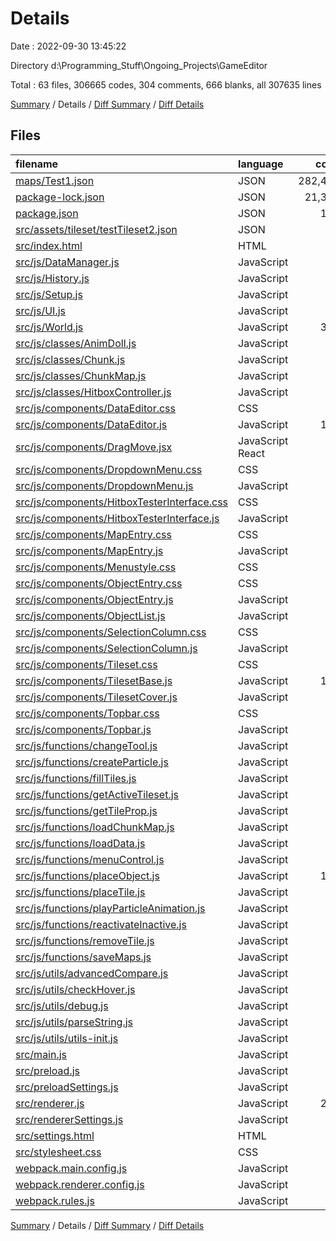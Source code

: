 # Details

Date : 2022-09-30 13:45:22

Directory d:\\Programming_Stuff\\Ongoing_Projects\\GameEditor

Total : 63 files,  306665 codes, 304 comments, 666 blanks, all 307635 lines

[Summary](results.md) / Details / [Diff Summary](diff.md) / [Diff Details](diff-details.md)

## Files
| filename | language | code | comment | blank | total |
| :--- | :--- | ---: | ---: | ---: | ---: |
| [maps/Test1.json](/maps/Test1.json) | JSON | 282,429 | 0 | 0 | 282,429 |
| [package-lock.json](/package-lock.json) | JSON | 21,369 | 0 | 1 | 21,370 |
| [package.json](/package.json) | JSON | 101 | 0 | 1 | 102 |
| [src/assets/tileset/testTileset2.json](/src/assets/tileset/testTileset2.json) | JSON | 7 | 0 | 0 | 7 |
| [src/index.html](/src/index.html) | HTML | 23 | 0 | 1 | 24 |
| [src/js/DataManager.js](/src/js/DataManager.js) | JavaScript | 98 | 13 | 30 | 141 |
| [src/js/History.js](/src/js/History.js) | JavaScript | 61 | 3 | 14 | 78 |
| [src/js/Setup.js](/src/js/Setup.js) | JavaScript | 63 | 9 | 15 | 87 |
| [src/js/UI.js](/src/js/UI.js) | JavaScript | 40 | 0 | 12 | 52 |
| [src/js/World.js](/src/js/World.js) | JavaScript | 322 | 43 | 82 | 447 |
| [src/js/classes/AnimDoll.js](/src/js/classes/AnimDoll.js) | JavaScript | 37 | 1 | 9 | 47 |
| [src/js/classes/Chunk.js](/src/js/classes/Chunk.js) | JavaScript | 52 | 1 | 7 | 60 |
| [src/js/classes/ChunkMap.js](/src/js/classes/ChunkMap.js) | JavaScript | 97 | 4 | 8 | 109 |
| [src/js/classes/HitboxController.js](/src/js/classes/HitboxController.js) | JavaScript | 65 | 4 | 19 | 88 |
| [src/js/components/DataEditor.css](/src/js/components/DataEditor.css) | CSS | 68 | 0 | 14 | 82 |
| [src/js/components/DataEditor.js](/src/js/components/DataEditor.js) | JavaScript | 125 | 16 | 19 | 160 |
| [src/js/components/DragMove.jsx](/src/js/components/DragMove.jsx) | JavaScript React | 41 | 0 | 11 | 52 |
| [src/js/components/DropdownMenu.css](/src/js/components/DropdownMenu.css) | CSS | 16 | 0 | 1 | 17 |
| [src/js/components/DropdownMenu.js](/src/js/components/DropdownMenu.js) | JavaScript | 61 | 1 | 5 | 67 |
| [src/js/components/HitboxTesterInterface.css](/src/js/components/HitboxTesterInterface.css) | CSS | 5 | 0 | 0 | 5 |
| [src/js/components/HitboxTesterInterface.js](/src/js/components/HitboxTesterInterface.js) | JavaScript | 93 | 10 | 27 | 130 |
| [src/js/components/MapEntry.css](/src/js/components/MapEntry.css) | CSS | 13 | 0 | 2 | 15 |
| [src/js/components/MapEntry.js](/src/js/components/MapEntry.js) | JavaScript | 15 | 0 | 3 | 18 |
| [src/js/components/Menustyle.css](/src/js/components/Menustyle.css) | CSS | 23 | 0 | 6 | 29 |
| [src/js/components/ObjectEntry.css](/src/js/components/ObjectEntry.css) | CSS | 40 | 0 | 11 | 51 |
| [src/js/components/ObjectEntry.js](/src/js/components/ObjectEntry.js) | JavaScript | 35 | 2 | 6 | 43 |
| [src/js/components/ObjectList.js](/src/js/components/ObjectList.js) | JavaScript | 80 | 13 | 18 | 111 |
| [src/js/components/SelectionColumn.css](/src/js/components/SelectionColumn.css) | CSS | 19 | 0 | 8 | 27 |
| [src/js/components/SelectionColumn.js](/src/js/components/SelectionColumn.js) | JavaScript | 63 | 13 | 18 | 94 |
| [src/js/components/Tileset.css](/src/js/components/Tileset.css) | CSS | 47 | 0 | 6 | 53 |
| [src/js/components/TilesetBase.js](/src/js/components/TilesetBase.js) | JavaScript | 117 | 14 | 27 | 158 |
| [src/js/components/TilesetCover.js](/src/js/components/TilesetCover.js) | JavaScript | 50 | 1 | 9 | 60 |
| [src/js/components/Topbar.css](/src/js/components/Topbar.css) | CSS | 17 | 0 | 3 | 20 |
| [src/js/components/Topbar.js](/src/js/components/Topbar.js) | JavaScript | 34 | 0 | 5 | 39 |
| [src/js/functions/changeTool.js](/src/js/functions/changeTool.js) | JavaScript | 38 | 2 | 10 | 50 |
| [src/js/functions/createParticle.js](/src/js/functions/createParticle.js) | JavaScript | 61 | 14 | 25 | 100 |
| [src/js/functions/fillTiles.js](/src/js/functions/fillTiles.js) | JavaScript | 26 | 7 | 13 | 46 |
| [src/js/functions/getActiveTileset.js](/src/js/functions/getActiveTileset.js) | JavaScript | 4 | 0 | 2 | 6 |
| [src/js/functions/getTileProp.js](/src/js/functions/getTileProp.js) | JavaScript | 11 | 1 | 2 | 14 |
| [src/js/functions/loadChunkMap.js](/src/js/functions/loadChunkMap.js) | JavaScript | 8 | 2 | 7 | 17 |
| [src/js/functions/loadData.js](/src/js/functions/loadData.js) | JavaScript | 21 | 12 | 9 | 42 |
| [src/js/functions/menuControl.js](/src/js/functions/menuControl.js) | JavaScript | 15 | 5 | 5 | 25 |
| [src/js/functions/placeObject.js](/src/js/functions/placeObject.js) | JavaScript | 104 | 17 | 26 | 147 |
| [src/js/functions/placeTile.js](/src/js/functions/placeTile.js) | JavaScript | 46 | 9 | 14 | 69 |
| [src/js/functions/playParticleAnimation.js](/src/js/functions/playParticleAnimation.js) | JavaScript | 19 | 2 | 7 | 28 |
| [src/js/functions/reactivateInactive.js](/src/js/functions/reactivateInactive.js) | JavaScript | 15 | 2 | 7 | 24 |
| [src/js/functions/removeTile.js](/src/js/functions/removeTile.js) | JavaScript | 21 | 3 | 11 | 35 |
| [src/js/functions/saveMaps.js](/src/js/functions/saveMaps.js) | JavaScript | 58 | 9 | 10 | 77 |
| [src/js/utils/advancedCompare.js](/src/js/utils/advancedCompare.js) | JavaScript | 19 | 1 | 7 | 27 |
| [src/js/utils/checkHover.js](/src/js/utils/checkHover.js) | JavaScript | 11 | 1 | 1 | 13 |
| [src/js/utils/debug.js](/src/js/utils/debug.js) | JavaScript | 3 | 0 | 0 | 3 |
| [src/js/utils/parseString.js](/src/js/utils/parseString.js) | JavaScript | 6 | 0 | 1 | 7 |
| [src/js/utils/utils-init.js](/src/js/utils/utils-init.js) | JavaScript | 12 | 0 | 1 | 13 |
| [src/main.js](/src/main.js) | JavaScript | 66 | 13 | 24 | 103 |
| [src/preload.js](/src/preload.js) | JavaScript | 10 | 1 | 2 | 13 |
| [src/preloadSettings.js](/src/preloadSettings.js) | JavaScript | 5 | 0 | 2 | 7 |
| [src/renderer.js](/src/renderer.js) | JavaScript | 205 | 29 | 60 | 294 |
| [src/rendererSettings.js](/src/rendererSettings.js) | JavaScript | 14 | 0 | 5 | 19 |
| [src/settings.html](/src/settings.html) | HTML | 12 | 0 | 0 | 12 |
| [src/stylesheet.css](/src/stylesheet.css) | CSS | 83 | 1 | 12 | 96 |
| [webpack.main.config.js](/webpack.main.config.js) | JavaScript | 6 | 5 | 1 | 12 |
| [webpack.renderer.config.js](/webpack.renderer.config.js) | JavaScript | 10 | 1 | 3 | 14 |
| [webpack.rules.js](/webpack.rules.js) | JavaScript | 30 | 19 | 1 | 50 |

[Summary](results.md) / Details / [Diff Summary](diff.md) / [Diff Details](diff-details.md)